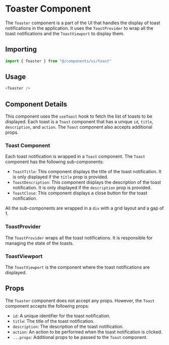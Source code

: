 # Toaster Component

The `Toaster` component is a part of the UI that handles the display of toast notifications in the application. It uses the `ToastProvider` to wrap all the toast notifications and the `ToastViewport` to display them.

## Importing

```javascript
import { Toaster } from "@/components/ui/toast"
```

## Usage

```javascript
<Toaster />
```

## Component Details

This component uses the `useToast` hook to fetch the list of toasts to be displayed. Each toast is a `Toast` component that has a unique `id`, `title`, `description`, and `action`. The `Toast` component also accepts additional props.

### Toast Component

Each toast notification is wrapped in a `Toast` component. The `Toast` component has the following sub-components:

- `ToastTitle`: This component displays the title of the toast notification. It is only displayed if the `title` prop is provided.
- `ToastDescription`: This component displays the description of the toast notification. It is only displayed if the `description` prop is provided.
- `ToastClose`: This component displays a close button for the toast notification.

All the sub-components are wrapped in a `div` with a grid layout and a gap of 1.

### ToastProvider

The `ToastProvider` wraps all the toast notifications. It is responsible for managing the state of the toasts.

### ToastViewport

The `ToastViewport` is the component where the toast notifications are displayed.

## Props

The `Toaster` component does not accept any props. However, the `Toast` component accepts the following props:

- `id`: A unique identifier for the toast notification.
- `title`: The title of the toast notification.
- `description`: The description of the toast notification.
- `action`: An action to be performed when the toast notification is clicked.
- `...props`: Additional props to be passed to the `Toast` component.